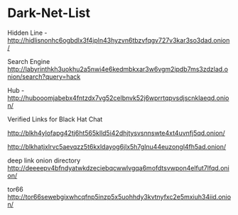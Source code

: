 # Dark-Net-List
 Hidden Line - http://hidlisnonhc6ogbdlx3f4jpln43hyzvn6tbzvfqgv727v3kar3so3dad.onion/
 
 Search Engine  http://labyrinthkh3uokhu2a5nwi4e6kedmbkxar3w6vgm2ipdb7ms3zdzlad.onion/search?query=hack

 Hub - http://hubooomjabebx4fntzdx7vg52celbnvk52j6wprrtqpvsdjscnklaeqd.onion/

Verified Links for Black Hat Chat

http://blkh4ylofapg42tj6ht565klld5i42dhjtysvsnnswte4xt4uvnfj5qd.onion/

http://blkhatjxlrvc5aevqzz5t6kxldayog6jlx5h7glnu44euzongl4fh5ad.onion/

deep link onion directory 
http://deeeepv4bfndyatwkdzeciebqcwwlvgqa6mofdtsvwpon4elfut7lfqd.onion/

tor66
http://tor66sewebgixwhcqfnp5inzp5x5uohhdy3kvtnyfxc2e5mxiuh34iid.onion/
